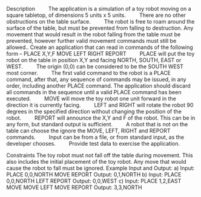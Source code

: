 Description
        The application is a simulation of a toy robot moving on a square tabletop, of dimensions 5 units x 5 units.
        There are no other obstructions on the table surface.
        The robot is free to roam around the surface of the table, but must be prevented from falling to destruction. Any movement that would result in the robot falling from the table must be prevented, however further valid movement commands must still be allowed.. Create an application that can read in commands of the following form –
PLACE X,Y,F
MOVE
LEFT
RIGHT
REPORT
        PLACE will put the toy robot on the table in position X,Y and facing NORTH, SOUTH, EAST or WEST.
        The origin (0,0) can be considered to be the SOUTH WEST most corner.
        The first valid command to the robot is a PLACE command, after that, any sequence of commands may be issued, in any order, including another PLACE command. The application should discard all commands in the sequence until a valid PLACE command has been executed.
        MOVE will move the toy robot one unit forward in the direction it is currently facing.
        LEFT and RIGHT will rotate the robot 90 degrees in the specified direction without changing the position of the robot.
        REPORT will announce the X,Y and F of the robot. This can be in any form, but standard output is sufficient.
        A robot that is not on the table can choose the ignore the MOVE, LEFT, RIGHT and REPORT commands.
        Input can be from a file, or from standard input, as the developer chooses.
        Provide test data to exercise the application.

Constraints
The toy robot must not fall off the table during movement. This also includes the initial placement of the toy robot.
Any move that would cause the robot to fall must be ignored.
Example Input and Output:
a)
Input:
PLACE 0,0,NORTH
MOVE
REPORT
Output: 0,1,NORTH
b)
Input:
PLACE 0,0,NORTH
LEFT
REPORT
Output: 0,0,WEST
c)
Input:
PLACE 1,2,EAST
MOVE
MOVE
LEFT
MOVE
REPORT
Output: 3,3,NORTH

